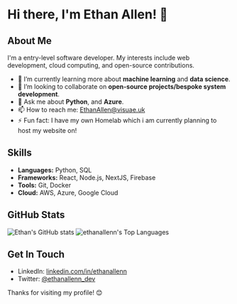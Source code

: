 # Hi there, I'm Ethan Allen! 👋

## About Me

I'm a entry-level software developer. My interests include web development, cloud computing, and open-source contributions.

- 🌱 I’m currently learning more about **machine learning** and **data science**.
- 👯 I’m looking to collaborate on **open-source projects/bespoke system development**.
- 💬 Ask me about **Python**, and **Azure**.
- 📫 How to reach me: [EthanAllen@visuae.uk](mailto:EthanAllen@visuae.uk)
- ⚡ Fun fact: I have my own Homelab which i am currently planning to host my website on!

## Skills

- **Languages:** Python, SQL
- **Frameworks:** React, Node.js, NextJS, Firebase
- **Tools:** Git, Docker
- **Cloud:** AWS, Azure, Google Cloud

## GitHub Stats

![Ethan's GitHub stats](https://github-readme-stats.vercel.app/api?username=ethanallenn&show_icons=true&theme=radical)
![ethanallenn's Top Languages](https://github-readme-stats.vercel.app/api/top-langs/?username=ethanallenn&theme=vue-dark&show_icons=true&hide_border=true&layout=compact)

## Get In Touch

- LinkedIn: [linkedin.com/in/ethanallenn](https://linkedin.com/in/ethanallenn)
- Twitter: [@ethanallenn_dev](https://twitter.com/ethanallenn_dev)

Thanks for visiting my profile! 😊
